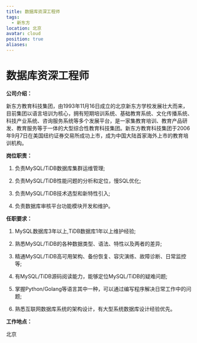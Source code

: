 ```yaml
---
title: 数据库资深工程师
tags:
  - 新东方
location: 北京
avatar: cloud
position: true
aliases:
---
```


# 数据库资深工程师

**公司介绍：**

新东方教育科技集团，由1993年11月16日成立的北京新东方学校发展壮大而来，目前集团以语言培训为核心，拥有短期培训系统、基础教育系统、文化传播系统、科技产业系统、咨询服务系统等多个发展平台，是一家集教育培训、教育产品研发、教育服务等于一体的大型综合性教育科技集团。新东方教育科技集团于2006年9月7日在美国纽约证券交易所成功上市，成为中国大陆首家海外上市的教育培训机构。

**岗位职责：**

1. 负责MySQL/TiDB数据库集群运维管理;

2. 负责MySQL/TiDB性能问题的分析和定位，慢SQL优化;

3. 负责MySQL/TiDB技术选型和新特性引入;

4. 负责数据库审核平台功能模块开发和维护。



**任职要求：**

1. MySQL数据库3年以上,TiDB数据库1年以上维护经验;

2. 熟悉MySQL/TiDB的各种数据类型、语法、特性以及两者的差异;

3. 精通MySQL/TiDB高可用架构、备份恢复、容灾演练、故障诊断、日常监控等;

4. 有MySQL/TiDB源码阅读能力，能够定位MySQL/TiDB的疑难问题;

5. 掌握Python/Golang等语言其中一种，可以通过编写程序解决日常工作中的问题;

6. 熟悉互联网数据库系统的架构设计，有大型系统数据库设计经验优先。


**工作地点：**

北京
